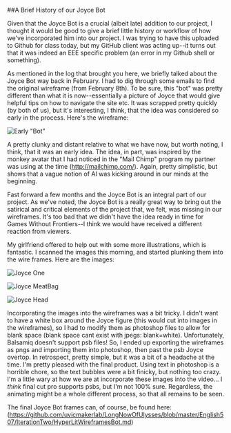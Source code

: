 ##A Brief History of our Joyce Bot 

Given that the Joyce Bot is a crucial (albeit late) addition to our project, I thought it would be good to give a brief little history or workflow of how we've incorporated him into our project. I was trying to have this uploaded to Github for class today, but my GitHub client was acting up--it turns out that it was indeed an EEE specific problem (an error in my Github shell or something). 

As mentioned in the log that brought you here, we briefly talked about the Joyce Bot way back in February. I had to dig through some emails to find the original wireframe (from February 8th). To be sure, this "bot" was pretty different than what it is now--essentially a picture of Joyce that would give helpful tips on how to navigate the site etc. It was scrapped pretty quickly (by both of us), but it's interesting, I think, that the idea was considered so early in the process. Here's the wireframe: 

![Early "Bot"](https://raw.github.com/uvicmakerlab/LongNowOfUlysses/johnson/English507/Logs/PngFiles/ReadingSchedVis%20%281%29_2.png)

A pretty clunky and distant relative to what we have now, but worth noting, I think, that it was an early idea. The idea, in part, was inspired by the monkey avatar that I had noticed in the "Mail Chimp" program my partner was using at the time (http://mailchimp.com/). Again, pretty simplistic, but shows that a vague notion of AI was kicking around in our minds at the beginning. 

Fast forward a few months and the Joyce Bot is an integral part of our project. As we've noted, the Joyce Bot is a really great way to bring out the satirical and critical elements of the project that, we felt, was missing in our wireframes. It's too bad that we didn't have the idea ready in time for Games Without Frontiers--I think we would have received a different reaction from viewers. 

My girlfriend offered to help out with some more illustrations, which is fantastic. I scanned the images this morning, and started plunking them into the wire frames. Here are the images: 

![Joyce One](https://raw.github.com/uvicmakerlab/LongNowOfUlysses/ca379881ab38d4678534b213acb40cc21d187661/JoyceBotLean.jpg)

![Joyce MeatBag](https://raw.github.com/uvicmakerlab/LongNowOfUlysses/ca379881ab38d4678534b213acb40cc21d187661/MeatBafFinalForReal.jpg)

![Joyce Head](https://raw.github.com/uvicmakerlab/LongNowOfUlysses/ca379881ab38d4678534b213acb40cc21d187661/JoyceHead.jpg) 

Incorporating the images into the wireframes was a bit tricky. I didn't want to have a white box around the Joyce figure (this would cut into images in the wireframes), so I had to modify them as photoshop files to allow for blank space (blank space cant exist with jpegs: blank=white). Unfortunately, Balsamiq doesn't support psb files! So, I ended up exporting the wireframes as pngs and importing them into photoshop, then past the psb Joyce overtop. In retrospect, pretty simple, but it was a bit of a headache at the time. I'm pretty pleased with the final product. Using text in photoshop is a horrible chore, so the text bubbles were a bit finicky, but nothing too crazy. I'm a little wary at how we are at incorporate these images into the video... I *think* final cut pro supports psbs, but I'm not 100% sure. Regardless, the animating might be a whole different process, so that all remains to be seen. 

The final Joyce Bot frames can, of course, be found here: (https://github.com/uvicmakerlab/LongNowOfUlysses/blob/master/English507/IterationTwo/HyperLitWireframesBot.md) 

